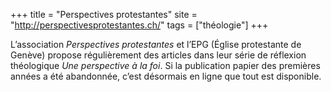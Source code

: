 +++
title = "Perspectives protestantes"
site = "http://perspectivesprotestantes.ch/"
tags = ["théologie"]
+++

L’association *Perspectives protestantes* et l’EPG (Église protestante de Genève) propose régulièrement des articles dans leur série de réflexion théologique *Une perspective à la foi*. Si la publication papier des premières années a été abandonnée, c’est désormais en ligne que tout est disponible.
